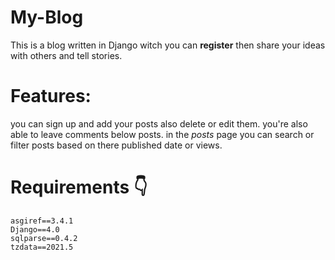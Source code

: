 # My-Blog

This is a blog written in Django witch you can **register** then share your ideas with others and tell stories.

# Features:
you can sign up and add your posts also delete or edit them. you're also able to leave comments below posts.
in the *posts* page you can search or filter posts based on there published date or views.

# Requirements :point_down:
```
asgiref==3.4.1
Django==4.0
sqlparse==0.4.2
tzdata==2021.5
```





